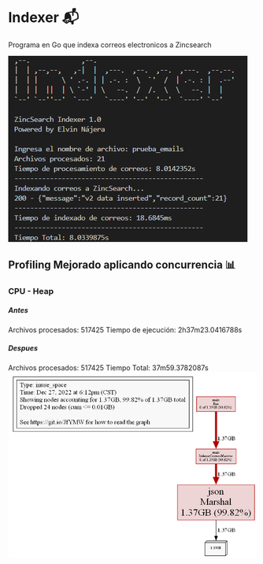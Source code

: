 # Indexer :mailbox_with_mail:
Programa en Go que indexa correos electronicos a Zincsearch

![Process](internal/process/Process.png)

## Profiling Mejorado aplicando concurrencia 📊
### CPU - Heap 

##### Antes
Archivos procesados: 517425
Tiempo de ejecución: 2h37m23.0416788s

##### Despues
Archivos procesados: 517425
Tiempo Total: 37m59.3782087s 
![HEAP](internal/profiling/profile_mejorado.png)
